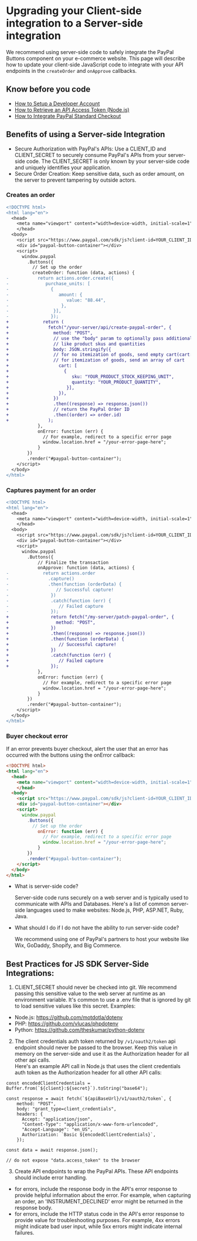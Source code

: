 # Upgrading your Client-side integration to a Server-side integration

We recommend using server-side code to safely integrate the PayPal Buttons component on your e-commerce website. This page will describe how to update your client-side JavaScript code to integrate with your API endpoints in the `createOrder` and `onApprove` callbacks.

## Know before you code
* [How to Setup a Developer Account](https://www.youtube.com/watch?v=O_9G722SpXQ&t=72s)
* [How to Retrieve an API Access Token (Node.js)](https://www.youtube.com/watch?v=HOkkbGSxmp4&t=113s)
* [How to Integrate PayPal Standard Checkout](https://www.youtube.com/watch?v=MBfJEUGNNs0)

## Benefits of using a Server-side Integration

* Secure Authorization with PayPal's APIs: Use a CLIENT_ID and CLIENT_SECRET to securely consume PayPal's APIs from your server-side code. The CLIENT_SECRET is only known by your server-side code and uniquely identifies your application.
* Secure Order Creation: Keep sensitive data, such as order amount, on the server to prevent tampering by outside actors.

### Creates an order
```diff
<!DOCTYPE html>
<html lang="en">
  <head>
    <meta name="viewport" content="width=device-width, initial-scale=1">
    </head>
  <body>
    <script src="https://www.paypal.com/sdk/js?client-id=YOUR_CLIENT_ID&currency=USD"></script>
    <div id="paypal-button-container"></div>
    <script>
      window.paypal
        .Buttons({
          // Set up the order
          createOrder: function (data, actions) {
-           return actions.order.create({
-              purchase_units: [
-                {
-                   amount: {
-                      value: "88.44",
-                    },
-                 }],
-                });
+             return (
+               fetch("/your-server/api/create-paypal-order", {
+                 method: "POST",
+                 // use the "body" param to optionally pass additional order information
+                 // like product skus and quantities
+                 body: JSON.stringify({
+                 // for no itemization of goods, send empty cart(cart:[])
+                 // for itemization of goods, send an array of cart 
+                   cart: [
+                     {
+                        sku: "YOUR_PRODUCT_STOCK_KEEPING_UNIT",
+                        quantity: "YOUR_PRODUCT_QUANTITY",
+                      }],
+                   }),
+                 })
+                 .then((response) => response.json())
+                 // return the PayPal Order ID
+                 .then((order) => order.id)
+               );
            },
            onError: function (err) {
              // For example, redirect to a specific error page
              window.location.href = "/your-error-page-here";
            }
        })
        .render("#paypal-button-container");
    </script>
  </body>
</html>
```
### Captures payment for an order
```diff
<!DOCTYPE html>
<html lang="en">
  <head>
    <meta name="viewport" content="width=device-width, initial-scale=1">
    </head>
  <body>
    <script src="https://www.paypal.com/sdk/js?client-id=YOUR_CLIENT_ID&currency=USD"></script>
    <div id="paypal-button-container"></div>
    <script>
      window.paypal
        .Buttons({
            // Finalize the transaction
            onApprove: function (data, actions) {
-             return actions.order
-               .capture()
-               .then(function (orderData) {
-                  // Successful capture!
-                })
-                .catch(function (err) {
-                   // Failed capture
-                });
+                return fetch("/my-server/patch-paypal-order", {
+                  method: "POST",
+                })
+                .then((response) => response.json())
+                .then(function (orderData) {
+                   // Successful capture!
+                })
+                .catch(function (err) {
+                   // Failed capture
+                });
            },
            onError: function (err) {
              // For example, redirect to a specific error page
              window.location.href = "/your-error-page-here";
            }
        })
        .render("#paypal-button-container");
    </script>
  </body>
</html>
```
### Buyer checkout error
If an error prevents buyer checkout, alert the user that an error has occurred with the buttons using the onError callback:
```html
<!DOCTYPE html>
<html lang="en">
  <head>
    <meta name="viewport" content="width=device-width, initial-scale=1">
    </head>
  <body>
    <script src="https://www.paypal.com/sdk/js?client-id=YOUR_CLIENT_ID&currency=USD"></script>
    <div id="paypal-button-container"></div>
    <script>
      window.paypal
        .Buttons({
          // Set up the order
            onError: function (err) {
              // For example, redirect to a specific error page
              window.location.href = "/your-error-page-here";
            }
        })
        .render("#paypal-button-container");
    </script>
  </body>
</html>
```

- What is server-side code?

  Server-side code runs securely on a web server and is typically used to communicate with APIs and Databases. Here's a list of common server-side languages used to make websites: Node.js, PHP, ASP.NET, Ruby, Java.

- What should I do if I do not have the ability to run server-side code?

  We recommend using one of PayPal's partners to host your website like Wix, GoDaddy, Shopify, and Big Commerce.

## Best Practices for JS SDK Server-Side Integrations:

1. CLIENT_SECRET should never be checked into git. We recommend passing this sensitive value to the web server at runtime as an environment variable. It's common to use a .env file that is ignored by git to load sensitive values like this secret.
Examples:
  - Node.js: https://github.com/motdotla/dotenv
  - PHP: https://github.com/vlucas/phpdotenv
  - Python: https://github.com/theskumar/python-dotenv
2. The client credentials auth token returned by `/v1/oauth2/token` api endpoint should never be passed to the browser. Keep this value in memory on the server-side and use it as the Authorization header for all other api calls.  
Here's an example API call in Node.js that uses the client credentials auth token as the Authorization header for all other API calls:
```
const encodedClientCredentials = Buffer.from(`${client}:${secret}`).toString("base64");

const response = await fetch(`${apiBaseUrl}/v1/oauth2/token`, {
    method: "POST",
    body: "grant_type=client_credentials",
    headers: {
      Accept: "application/json",
      "Content-Type": "application/x-www-form-urlencoded",
      "Accept-Language": "en_US",
      Authorization: `Basic ${encodedClientCredentials}`,
    });
    
const data = await response.json();

// do not expose "data.access_token" to the browser
```

3. Create API endpoints to wrap the PayPal APIs. These API endpoints should include error handling.
  * for errors, include the response body in the API's error response to provide helpful information about the error. For example, when capturing an order, an 'INSTRUMENT_DECLINED' error might be returned in the response body.
  * for errors, include the HTTP status code in the API's error response to provide value for troubleshooting purposes. For example, 4xx errors might indicate bad user input, while 5xx errors might indicate internal failures.